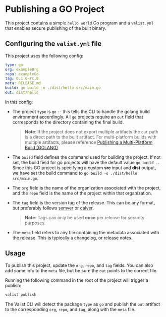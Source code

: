 # Publishing a GO Project

This project contains a simple `hello world` Go program and a `valist.yml` that enables secure publishing of the built binary.

<!-- This project can be found at [https://app.valist.io/exampleorg/examplego](https://app.valist.io/test/binary) -->

## Configuring the `valist.yml` file

This project uses the following config:

```yaml
type: go
org: exampleOrg
repo: exampleGo
tag: 0.1.6-rc.0
meta: RELEASE.md
build: go build -o ./dist/hello src/main.go 
out: dist/hello
```

In this config:

* The project `type` is `go` -- this tells the CLI to handle the golang build environment accordingly. All `go` projects require an `out` field that corresponds to the directory containing the final build.

  > **Note**: If the project does not export multiple artifacts the `out` path is a direct path to the built artifact. For multi-platform builds with multiple artifacts, please reference [Publishing a Multi-Platform Build (GOLANG)](cli-publish-multi-platofrm-project)

* The `build` field defines the command used for building the project. If not set, the build field for go projects will have the default value `go build .`. Since this GO project is specifying a custom **src** input and **dist** output, we have set the build command to `go build -o ./dist/hello src/main.go`.

* The `org` field is the name of the organization associated with the project, and the `repo` field is the name of the project within that organization.

* The `tag` field is the version tag of the release. This can be any format, but preferably follows [semver](https://semver.org) or [calver](https://calver.org/).
  > **Note:** Tags can only be used **once** per release for security purposes.

* The `meta` field refers to any file containing the metadata associated with the release. This is typically a changelog, or release notes.

## Usage

To publish this project, update the `org`, `repo`, and `tag` fields. You can also add some info to the `meta` file, but be sure the `out` points to the correct file.

Running the following command in the root of the project will trigger a publish:

```bash
valist publish
```

The Valist CLI will detect the package `type` as `go` and publish the `out` artifact to the corresponding `org`, `repo`, and `tag`, along with the `meta` file.

